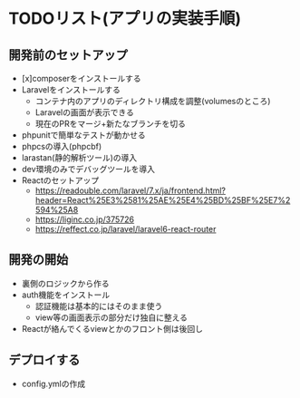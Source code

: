 # TODOリスト(アプリの実装手順)

## 開発前のセットアップ
- [x]composerをインストールする
- Laravelをインストールする
    - コンテナ内のアプリのディレクトリ構成を調整(volumesのところ)
    - Laravelの画面が表示できる
    - 現在のPRをマージ+新たなブランチを切る
- phpunitで簡単なテストが動かせる
- phpcsの導入(phpcbf)
- larastan(静的解析ツール)の導入
- dev環境のみでデバッグツールを導入
- Reactのセットアップ
    - https://readouble.com/laravel/7.x/ja/frontend.html?header=React%25E3%2581%25AE%25E4%25BD%25BF%25E7%2594%25A8
    - https://liginc.co.jp/375726
    - https://reffect.co.jp/laravel/laravel6-react-router

## 開発の開始
- 裏側のロジックから作る
- auth機能をインストール
    - 認証機能は基本的にはそのまま使う
    - view等の画面表示の部分だけ独自に整える
- Reactが絡んでくるviewとかのフロント側は後回し

## デプロイする
- config.ymlの作成